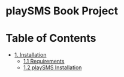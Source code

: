 playSMS Book Project
====================

# Table of Contents

* [1. Installation](1-Installation/1-Installation.md)
	* [1.1 Requirements](1-Installation/1.1-Requirements.md)
	* [1.2 playSMS Installation](1-Installation/1.2-playSMS-Installation.md)
